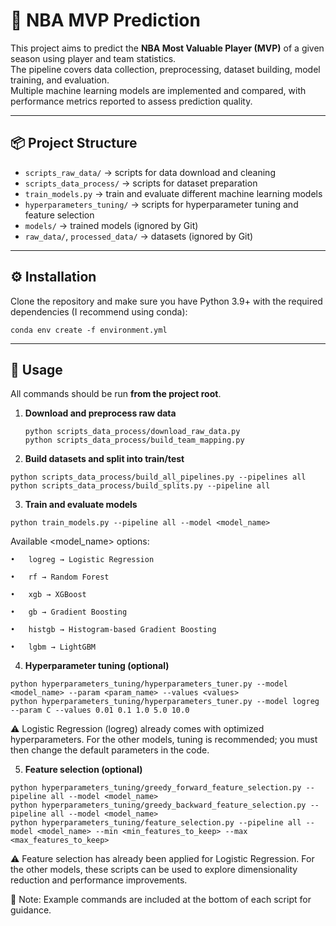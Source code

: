 # 🏀 NBA MVP Prediction

This project aims to predict the **NBA Most Valuable Player (MVP)** of a given season using player and team statistics.  
The pipeline covers data collection, preprocessing, dataset building, model training, and evaluation.  
Multiple machine learning models are implemented and compared, with performance metrics reported to assess prediction quality.

---

## 📦 Project Structure

- `scripts_raw_data/` → scripts for data download and cleaning
- `scripts_data_process/` → scripts for dataset preparation  
- `train_models.py` → train and evaluate different machine learning models  
- `hyperparameters_tuning/` → scripts for hyperparameter tuning and feature selection  
- `models/` → trained models (ignored by Git)  
- `raw_data/`, `processed_data/` → datasets (ignored by Git)  

---

## ⚙️ Installation

Clone the repository and make sure you have Python 3.9+ with the required dependencies (I recommend using conda):

`conda env create -f environment.yml`

---

## 🚀 Usage

All commands should be run **from the project root**.

1. **Download and preprocess raw data**  
   ```
   python scripts_data_process/download_raw_data.py
   python scripts_data_process/build_team_mapping.py
   ```

2.	**Build datasets and split into train/test**
   ```
   python scripts_data_process/build_all_pipelines.py --pipelines all
   python scripts_data_process/build_splits.py --pipeline all
   ```

3.	**Train and evaluate models**
   ```
   python train_models.py --pipeline all --model <model_name>
   ```

Available <model_name> options:

	•	logreg → Logistic Regression
 
	•	rf → Random Forest
 
	•	xgb → XGBoost
 
	•	gb → Gradient Boosting
 
	•	histgb → Histogram-based Gradient Boosting
 
	•	lgbm → LightGBM

4.	**Hyperparameter tuning (optional)**
   ```
   python hyperparameters_tuning/hyperparameters_tuner.py --model <model_name> --param <param_name> --values <values>
   python hyperparameters_tuning/hyperparameters_tuner.py --model logreg --param C --values 0.01 0.1 1.0 5.0 10.0
   ```

⚠️ Logistic Regression (logreg) already comes with optimized hyperparameters.
For the other models, tuning is recommended; you must then change the default parameters in the code.

5.	**Feature selection (optional)**
   ```
   python hyperparameters_tuning/greedy_forward_feature_selection.py --pipeline all --model <model_name>
   python hyperparameters_tuning/greedy_backward_feature_selection.py --pipeline all --model <model_name>
   python hyperparameters_tuning/feature_selection.py --pipeline all --model <model_name> --min <min_features_to_keep> --max <max_features_to_keep>
   ```

⚠️ Feature selection has already been applied for Logistic Regression.
For the other models, these scripts can be used to explore dimensionality reduction and performance improvements.


📘 Note: Example commands are included at the bottom of each script for guidance.
